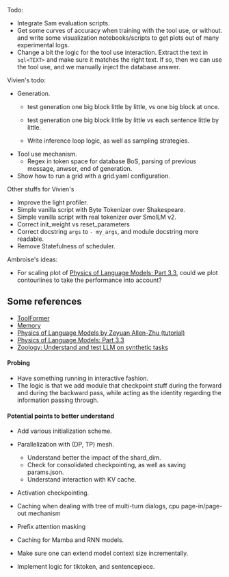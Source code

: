
Todo:
- Integrate Sam evaluation scripts.
- Get some curves of accuracy when training with the tool use, or without. and write some visualization notebooks/scripts to get plots out of many experimental logs.
- Change a bit the logic for the tool use interaction. Extract the text in ```sql<TEXT>``` and make sure it matches the right text. If so, then we can use the tool use, and we manually inject the database answer.

Vivien's todo:
- Generation.
    - test generation one big block little by little, vs one big block at once.
    - test generation one big block little by little vs each sentence little by little.

    - Write inference loop logic, as well as sampling strategies.
- Tool use mechanism.
    - Regex in token space for database BoS, parsing of previous message, anwser, end of generation.
- Show how to run a grid with a grid.yaml configuration.

Other stuffs for Vivien's
- Improve the light profiler.
- Simple vanilla script with Byte Tokenizer over Shakespeare.
- Simple vanilla script with real tokenizer over SmolLM v2.
- Correct init_weight vs reset_parameters
- Correct docstring `args` to `- my_args`, and module docstring more readable.
- Remove Statefulness of scheduler.

Ambroise's ideas:
- For scaling plot of [Physics of Language Models: Part 3.3](https://arxiv.org/pdf/2404.05405), could we plot contourlines to take the performance into account?

## Some references
- [ToolFormer](https://arxiv.org/pdf/2302.04761)
- [Memory](https://arxiv.org/pdf/2407.01178v1)
- [Physics of Language Models by Zeyuan Allen-Zhu (tutorial)](https://www.youtube.com/watch?v=yBL7J0kgldU)
- [Physics of Language Models: Part 3.3](https://arxiv.org/pdf/2404.05405)
- [Zoology: Understand and test LLM on synthetic tasks](https://github.com/HazyResearch/zoology)

#### Probing
- Have something running in interactive fashion.
- The logic is that we add module that checkpoint stuff during the forward and during the backward pass, while acting as the identity regarding the information passing through.

#### Potential points to better understand
- Add various initialization scheme.

- Parallelization with (DP, TP) mesh.
    - Understand better the impact of the shard_dim.
    - Check for consolidated checkpointing, as well as saving params.json.
    - Understand interaction with KV cache.

- Activation checkpointing.

- Caching when dealing with tree of multi-turn dialogs, cpu page-in/page-out mechanism
- Prefix attention masking 

- Caching for Mamba and RNN models.

- Make sure one can extend model context size incrementally.

- Implement logic for tiktoken, and sentencepiece.
